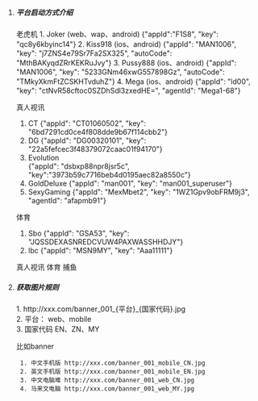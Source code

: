 1. <h5>平台启动方式介绍</h5>
   老虎机
    1. Joker (web、wap、android) 
        {"appId":"F1S8", "key": "qc8y6kbyinc14"}
    2. Kiss918 (ios、android)
        {"appId": "MAN1006", "key": "j7ZNS4e79Sr7Fa2SX325", "autoCode": "MthBAKyqdZRrKEKRuJvy"}
    3. Pussy888 (ios、android)
        {"appId": "MAN1006", "key": "5233GNm46xwG557898Gz", "autoCode": "TMkyXkmFtZCSKHTvduhZ"}
    4. Mega (ios、android)
        {"appId": "ld00", "key": "ctNvR58cftoc0SZDhSdl3zxedHE=", "agentId": "Mega1-68"}
    
    真人视讯
    1. CT
        {"appId": "CT01060502", "key": "6bd7291cd0ce4f808dde9b67f114cbb2"}
    2. DG
        {"appId": "DG00320101", "key": "22a5fefcec3f48379072caac01f94170"}
    3. Evolution <br />
        {"appId": "dsbxp88npr8jsr5c", "key":"3973b59c7716beb4d0195aec82a8550c"} 
    4. GoldDeluxe
        {"appId": "man001", "key": "man001_superuser"}
    5. SexyGaming
        {"appId": "MexMbet2", "key": "1WZ1Gpv9obFRM9j3", "agentId": "afapmb91"}
    
    体育
    1. Sbo
        {"appId": "GSA53", "key": "JQSSDEXASNREDCVUW4PAXWASSHHDJY"}
    2. lbc
        {"appId": "MSN9MY", "key": "Aaa11111"}
       
        
        
   真人视讯
   体育
   捕鱼

2. <h5>获取图片规则</h5>
    1. http://xxx.com/banner_001_{平台}_{国家代码}.jpg<br />
    2. 平台： web、mobile<br />
    3. 国家代码 EN、ZN、MY<br />
    
    比如banner<br /> 
    
        1. 中文手机版 http://xxx.com/banner_001_mobile_CN.jpg
        2. 英文手机版 http://xxx.com/banner_001_mobile_EN.jpg
        3. 中文电脑难 http://xxx.com/banner_001_web_CN.jpg
        4. 马来文电脑 http://xxx.com/banner_001_web_MY.jpg
    

